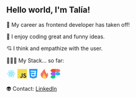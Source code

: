## Hello world, I'm Talía!

🚀   My career as frontend developer has taken off!

💫   I enjoy coding great and funny ideas. 

💘   I think and empathize with the user. 

👩🏽‍💻   My Stack... so far:

<img src="/assets/react1.png" height="25" width="25"/>
<img src="/assets/javascript.png" height="25" width="25"/>
<img src="/assets/css-3.png" height="25" width="25"/>
<img src="/assets/firebase.png" height="25" width="25"/>
<img src="/assets/Figma-logo.svg" height="25" width="25"/>


👽  Contact: [LinkedIn](https://www.linkedin.com/in/taliagonzalez/)
